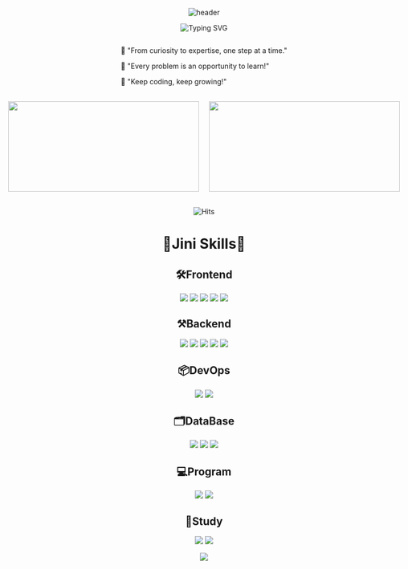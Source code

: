 <div align="center">

![header](https://capsule-render.vercel.app/api?type=waving&color=0:fbc2eb,100:a6c1ee&height=200&section=header&desc="Hello,%20I'm%20Jinju!%20🌱%20Striving%20to%20become%20a%20better%20developer."&descAlignY=35&descSize=28)


![Typing SVG](https://readme-typing-svg.demolab.com?font=Fira+Code&pause=1000&width=250&lines=Welcome+to+my+GitHub!)

<div style="display: inline-block; text-align: left;">

🌱 "From curiosity to expertise, one step at a time."

🌱 "Every problem is an opportunity to learn!"

🌱 "Keep coding, keep growing!"

</div></div></br>

<div align="center">
  <div style="display: flex; justify-content: center; align-items: center; gap: 20px;">
    <img src="https://github-readme-stats.vercel.app/api/top-langs/?username=JINI-PeachFuzz&layout=compact" width="380" height="180"/>
    <img src="https://github-readme-stats.vercel.app/api?username=JINI-PeachFuzz&hide=contribs,prs&show_icons=true&theme=dracula" width="380" height="180"/>
  </div>
</div>
</br>
<div align="center">

![Hits](https://hits.seeyoufarm.com/api/count/incr/badge.svg?url=https%3A%2F%2Fgithub.com%2Fgjbae1212%2Fhit-counter&count_bg=%23A6C1EE&title_bg=%23FF6AD5&icon=&icon_color=%23E7E7E7&title=hits&edge_flat=false)




<h1>🌱Jini Skills🌱</h1>

<h2>🛠️Frontend</h2>
<p>
<img src="https://img.shields.io/badge/html5-E34F26?style=for-the-badge&logo=html5&logoColor=white"> <img src="https://img.shields.io/badge/css3-1572B6?style=for-the-badge&logo=css3&logoColor=white"> <img src="https://img.shields.io/badge/javascript-F7DF1E?style=for-the-badge&logo=javascript&logoColor=white"> <img src="https://img.shields.io/badge/react-61DAFB?style=for-the-badge&logo=react&logoColor=white"> <img src="https://img.shields.io/badge/TypeScript-007ACC?style=for-the-badge&logo=typescript&logoColor=white">
</p>

<h2>⚒️Backend</h2>
<p>
<img src="https://img.shields.io/badge/Java-ED8B00?style=for-the-badge&logo=openjdk&logoColor=white"> <img src="https://img.shields.io/badge/spring-6DB33F?style=for-the-badge&logo=spring&logoColor=white"> <img src="https://img.shields.io/badge/Spring Boot-6DB33F?style=for-the-badge&logo=Spring Boot&logoColor=white"> <img src="https://img.shields.io/badge/springsecurity-6DB33F?style=for-the-badge&logo=springsecurity&logoColor=white"> <img src="https://img.shields.io/badge/javascript-F7DF1E?style=for-the-badge&logo=javascript&logoColor=white">
</p>

<h2>📦DevOps</h2>
<p>
<img src="https://img.shields.io/badge/Amazon_AWS-FF9900?style=for-the-badge&logo=amazonaws&logoColor=white">
<img src="https://img.shields.io/badge/docker-%230db7ed.svg?style=for-the-badge&logo=docker&logoColor=white">
</p>

<h2>🗂️DataBase</h2>
<p>
<img src="https://img.shields.io/badge/Oracle-F80000?style=for-the-badge&logo=Oracle&logoColor=white"> <img src="https://img.shields.io/badge/dbeaver-382923?style=for-the-badge&logo=dbeaver&logoColor=white">
<img src="https://img.shields.io/badge/redis-%23DD0031.svg?&style=for-the-badge&logo=redis&logoColor=white">
</p>

<h2>💻Program</h2>
<p>
<img src="https://img.shields.io/badge/IntelliJ-000000.svg?style=for-the-badge&logo=intellij-idea&logoColor=white">
<img src="https://img.shields.io/badge/Visual Studio Code-007ACC?style=for-the-badge&">
</p>

<h2>📒Study</h2>
<p>
<img src="https://img.shields.io/badge/javascript-F7DF1E?style=for-the-badge&logo=javascript&logoColor=white"> <img src="https://img.shields.io/badge/react-61DAFB?style=for-the-badge&logo=react&logoColor=white">
</p>
<p>
<a href="https://verbose-oregano-840.notion.site/Study-1b1e4cc3427b80dab827e6b248d7a0cc" target="_blank">

<img src="https://img.shields.io/badge/📖 Notion : Study 페이지 이동-rgb(218, 91, 188)?style=for-the-badge">
</a>
</p>
</div>
